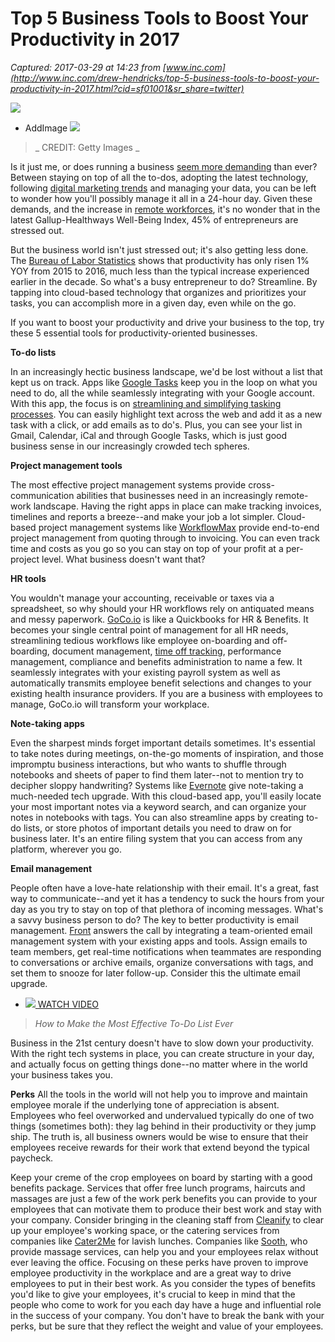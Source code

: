 # Top 5 Business Tools to Boost Your Productivity in 2017

_Captured: 2017-03-29 at 14:23 from [www.inc.com](http://www.inc.com/drew-hendricks/top-5-business-tools-to-boost-your-productivity-in-2017.html?cid=sf01001&sr_share=twitter)_

![](http://www.incimages.com/admin/picture-placeholder-970x450.jpg)

  * AddImage 
![](https://www.incimages.com/uploaded_files/image/970x450/getty_525935645_171571.jpg)

> _ CREDIT: Getty Images _

Is it just me, or does running a business [seem more demanding](http://www.inc.com/entrepreneurs-organization/5-ways-entrepreneurship-is-like-a-demanding-professor.html) than ever? Between staying on top of all the to-dos, adopting the latest technology, following [digital marketing trends](http://www.inc.com/brian-d-evans/5-digital-marketing-trends-worth-paying-attention-to-in-2017.html) and managing your data, you can be left to wonder how you'll possibly manage it all in a 24-hour day. Given these demands, and the increase in [remote workforces](http://www.inc.com/sujan-patel/the-10-best-tools-for-managing-remote-employees.html), it's no wonder that in the latest Gallup-Healthways Well-Being Index, 45% of entrepreneurs are stressed out.

But the business world isn't just stressed out; it's also getting less done. The [Bureau of Labor Statistics](https://www.wsj.com/articles/u-s-productivity-dropped-at-0-5-pace-in-the-second-quarter-1470746092) shows that productivity has only risen 1% YOY from 2015 to 2016, much less than the typical increase experienced earlier in the decade. So what's a busy entrepreneur to do? Streamline. By tapping into cloud-based technology that organizes and prioritizes your tasks, you can accomplish more in a given day, even while on the go.

If you want to boost your productivity and drive your business to the top, try these 5 essential tools for productivity-oriented businesses.

**To-do lists**

In an increasingly hectic business landscape, we'd be lost without a list that kept us on track. Apps like [Google Tasks](https://chrome.google.com/webstore/detail/google-tasks-by-google/) keep you in the loop on what you need to do, all the while seamlessly integrating with your Google account. With this app, the focus is on [streamlining and simplifying tasking processes](https://www.cnet.com/how-to/how-to-get-the-most-out-of-google-tasks-in-gmail/). You can easily highlight text across the web and add it as a new task with a click, or add emails as to do's. Plus, you can see your list in Gmail, Calendar, iCal and through Google Tasks, which is just good business sense in our increasingly crowded tech spheres.

**Project management tools**

The most effective project management systems provide cross-communication abilities that businesses need in an increasingly remote-work landscape. Having the right apps in place can make tracking invoices, timelines and reports a breeze--and make your job a lot simpler. Cloud-based project management systems like [WorkflowMax](http://www.workflowmax.com) provide end-to-end project management from quoting through to invoicing. You can even track time and costs as you go so you can stay on top of your profit at a per-project level. What business doesn't want that?

**HR tools**

You wouldn't manage your accounting, receivable or taxes via a spreadsheet, so why should your HR workflows rely on antiquated means and messy paperwork. [GoCo.io](http://goco.io/) is like a Quickbooks for HR & Benefits. It becomes your single central point of management for all HR needs, streamlining tedious workflows like employee on-boarding and off-boarding, document management, [time off tracking](https://www.goco.io/blog/announcing-gocos-new-improved-time-off-tracking/), performance management, compliance and benefits administration to name a few. It seamlessly integrates with your existing payroll system as well as automatically transmits employee benefit selections and changes to your existing health insurance providers. If you are a business with employees to manage, GoCo.io will transform your workplace.

**Note-taking apps**

Even the sharpest minds forget important details sometimes. It's essential to take notes during meetings, on-the-go moments of inspiration, and those impromptu business interactions, but who wants to shuffle through notebooks and sheets of paper to find them later--not to mention try to decipher sloppy handwriting? Systems like [Evernote](http://www.evernote.com) give note-taking a much-needed tech upgrade. With this cloud-based app, you'll easily locate your most important notes via a keyword search, and can organize your notes in notebooks with tags. You can also streamline apps by creating to-do lists, or store photos of important details you need to draw on for business later. It's an entire filing system that you can access from any platform, wherever you go.

**Email management**

People often have a love-hate relationship with their email. It's a great, fast way to communicate--and yet it has a tendency to suck the hours from your day as you try to stay on top of that plethora of incoming messages. What's a savvy business person to do? The key to better productivity is email management. [Front](https://frontapp.com/get2/email-management?utm_source=capterra&utm_medium=cpc&utm_campaign=capterra-email-management ) answers the call by integrating a team-oriented email management system with your existing apps and tools. Assign emails to team members, get real-time notifications when teammates are responding to conversations or archive emails, organize conversations with tags, and set them to snooze for later follow-up. Consider this the ultimate email upgrade.

  * [ ![](https://www.incimages.com/uploaded_files/image/300x200/ANGIE_THUMB_600x400_167066.jpg) WATCH VIDEO ](http://www.inc.com/video/angie-morgan/how-to-make-the-most-effective-to-do-list-ever.html?cid=readmorevideoimage)

> _How to Make the Most Effective To-Do List Ever_

Business in the 21st century doesn't have to slow down your productivity. With the right tech systems in place, you can create structure in your day, and actually focus on getting things done--no matter where in the world your business takes you.

**Perks** All the tools in the world will not help you to improve and maintain employee morale if the underlying tone of appreciation is absent. Employees who feel overworked and undervalued typically do one of two things (sometimes both): they lag behind in their productivity or they jump ship. The truth is, all business owners would be wise to ensure that their employees receive rewards for their work that extend beyond the typical paycheck.

Keep your creme of the crop employees on board by starting with a good benefits package. Services that offer free lunch programs, haircuts and massages are just a few of the work perk benefits you can provide to your employees that can motivate them to produce their best work and stay with your company. Consider bringing in the cleaning staff from [Cleanify](http://cleanify) to clear up your employee's working space, or the catering services from companies like [Cater2Me](https://cater2.me) for lavish lunches. Companies like [Sooth](https://mailtrack.io/trace/link/73a2d19423411a17ea6e6750b7d26dba8f921bc3?url=https://www.soothe.com/&userId=1127117&signature=316aea6bd36589b0), who provide massage services, can help you and your employees relax without ever leaving the office. Focusing on these perks have proven to improve employee productivity in the workplace and are a great way to drive employees to put in their best work. As you consider the types of benefits you'd like to give your employees, it's crucial to keep in mind that the people who come to work for you each day have a huge and influential role in the success of your company. You don't have to break the bank with your perks, but be sure that they reflect the weight and value of your employees.
